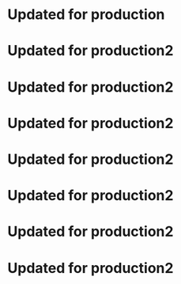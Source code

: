 # Updated for production
# Updated for production2 
# Updated for production2 
# Updated for production2 
# Updated for production2 
# Updated for production2 
# Updated for production2 
# Updated for production2 
